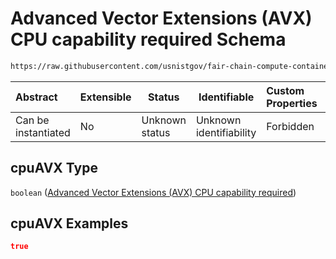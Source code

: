 # Advanced Vector Extensions (AVX) CPU capability required Schema

```txt
https://raw.githubusercontent.com/usnistgov/fair-chain-compute-container/master/schema/manifest.schema.json#/properties/resourceRequirements/properties/cpuAVX
```




| Abstract            | Extensible | Status         | Identifiable            | Custom Properties | Additional Properties | Access Restrictions | Defined In                                                            |
| :------------------ | ---------- | -------------- | ----------------------- | :---------------- | --------------------- | ------------------- | --------------------------------------------------------------------- |
| Can be instantiated | No         | Unknown status | Unknown identifiability | Forbidden         | Allowed               | none                | [manifest.schema.json\*](manifest.schema.json "open original schema") |

## cpuAVX Type

`boolean` ([Advanced Vector Extensions (AVX) CPU capability required](manifest-properties-computational-tool-resource-requirements-properties-advanced-vector-extensions-avx-cpu-capability-required.md))

## cpuAVX Examples

```json
true
```
